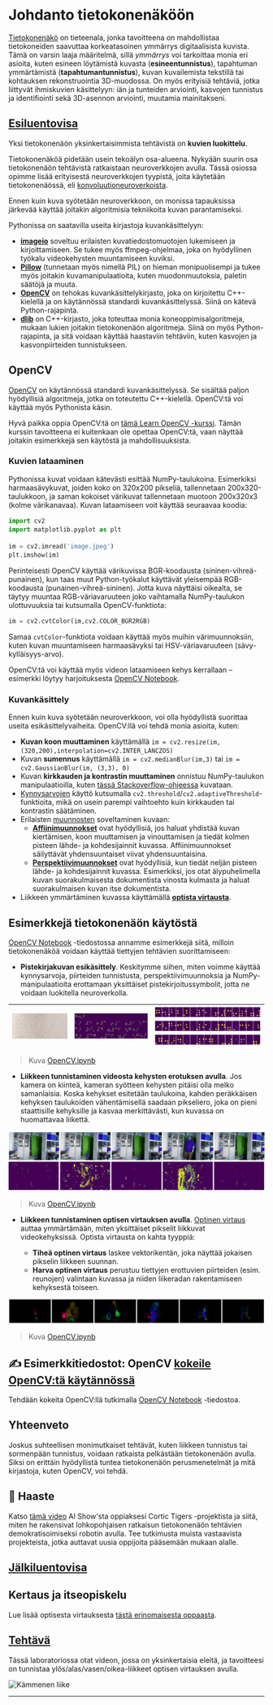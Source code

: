 <!--
CO_OP_TRANSLATOR_METADATA:
{
  "original_hash": "feeca98225cb420afc89415f24f63d92",
  "translation_date": "2025-09-23T09:57:04+00:00",
  "source_file": "lessons/4-ComputerVision/06-IntroCV/README.md",
  "language_code": "fi"
}
-->
# Johdanto tietokonenäköön

[Tietokonenäkö](https://wikipedia.org/wiki/Computer_vision) on tieteenala, jonka tavoitteena on mahdollistaa tietokoneiden saavuttaa korkeatasoinen ymmärrys digitaalisista kuvista. Tämä on varsin laaja määritelmä, sillä *ymmärrys* voi tarkoittaa monia eri asioita, kuten esineen löytämistä kuvasta (**esineentunnistus**), tapahtuman ymmärtämistä (**tapahtumantunnistus**), kuvan kuvailemista tekstillä tai kohtauksen rekonstruointia 3D-muodossa. On myös erityisiä tehtäviä, jotka liittyvät ihmiskuvien käsittelyyn: iän ja tunteiden arviointi, kasvojen tunnistus ja identifiointi sekä 3D-asennon arviointi, muutamia mainitakseni.

## [Esiluentovisa](https://ff-quizzes.netlify.app/en/ai/quiz/11)

Yksi tietokonenäön yksinkertaisimmista tehtävistä on **kuvien luokittelu**.

Tietokonenäköä pidetään usein tekoälyn osa-alueena. Nykyään suurin osa tietokonenäön tehtävistä ratkaistaan neuroverkkojen avulla. Tässä osiossa opimme lisää erityisestä neuroverkkojen tyypistä, joita käytetään tietokonenäössä, eli [konvoluutioneuroverkoista](../07-ConvNets/README.md).

Ennen kuin kuva syötetään neuroverkkoon, on monissa tapauksissa järkevää käyttää joitakin algoritmisia tekniikoita kuvan parantamiseksi.

Pythonissa on saatavilla useita kirjastoja kuvankäsittelyyn:

* **[imageio](https://imageio.readthedocs.io/en/stable/)** soveltuu erilaisten kuvatiedostomuotojen lukemiseen ja kirjoittamiseen. Se tukee myös ffmpeg-ohjelmaa, joka on hyödyllinen työkalu videokehysten muuntamiseen kuviksi.
* **[Pillow](https://pillow.readthedocs.io/en/stable/index.html)** (tunnetaan myös nimellä PIL) on hieman monipuolisempi ja tukee myös joitakin kuvamanipulaatioita, kuten muodonmuutoksia, paletin säätöjä ja muuta.
* **[OpenCV](https://opencv.org/)** on tehokas kuvankäsittelykirjasto, joka on kirjoitettu C++-kielellä ja on käytännössä standardi kuvankäsittelyssä. Siinä on kätevä Python-rajapinta.
* **[dlib](http://dlib.net/)** on C++-kirjasto, joka toteuttaa monia koneoppimisalgoritmeja, mukaan lukien joitakin tietokonenäön algoritmeja. Siinä on myös Python-rajapinta, ja sitä voidaan käyttää haastaviin tehtäviin, kuten kasvojen ja kasvonpiirteiden tunnistukseen.

## OpenCV

[OpenCV](https://opencv.org/) on käytännössä standardi kuvankäsittelyssä. Se sisältää paljon hyödyllisiä algoritmeja, jotka on toteutettu C++-kielellä. OpenCV:tä voi käyttää myös Pythonista käsin.

Hyvä paikka oppia OpenCV:tä on [tämä Learn OpenCV -kurssi](https://learnopencv.com/getting-started-with-opencv/). Tämän kurssin tavoitteena ei kuitenkaan ole opettaa OpenCV:tä, vaan näyttää joitakin esimerkkejä sen käytöstä ja mahdollisuuksista.

### Kuvien lataaminen

Pythonissa kuvat voidaan kätevästi esittää NumPy-taulukoina. Esimerkiksi harmaasävykuvat, joiden koko on 320x200 pikseliä, tallennetaan 200x320-taulukkoon, ja saman kokoiset värikuvat tallennetaan muotoon 200x320x3 (kolme värikanavaa). Kuvan lataamiseen voit käyttää seuraavaa koodia:

```python
import cv2
import matplotlib.pyplot as plt

im = cv2.imread('image.jpeg')
plt.imshow(im)
```

Perinteisesti OpenCV käyttää värikuvissa BGR-koodausta (sininen-vihreä-punainen), kun taas muut Python-työkalut käyttävät yleisempää RGB-koodausta (punainen-vihreä-sininen). Jotta kuva näyttäisi oikealta, se täytyy muuntaa RGB-väriavaruuteen joko vaihtamalla NumPy-taulukon ulottuvuuksia tai kutsumalla OpenCV-funktiota:

```python
im = cv2.cvtColor(im,cv2.COLOR_BGR2RGB)
```

Samaa `cvtColor`-funktiota voidaan käyttää myös muihin värimuunnoksiin, kuten kuvan muuntamiseen harmaasävyksi tai HSV-väriavaruuteen (sävy-kylläisyys-arvo).

OpenCV:tä voi käyttää myös videon lataamiseen kehys kerrallaan – esimerkki löytyy harjoituksesta [OpenCV Notebook](OpenCV.ipynb).

### Kuvankäsittely

Ennen kuin kuva syötetään neuroverkkoon, voi olla hyödyllistä suorittaa useita esikäsittelyvaiheita. OpenCV:llä voi tehdä monia asioita, kuten:

* **Kuvan koon muuttaminen** käyttämällä `im = cv2.resize(im, (320,200),interpolation=cv2.INTER_LANCZOS)`
* Kuvan **sumennus** käyttämällä `im = cv2.medianBlur(im,3)` tai `im = cv2.GaussianBlur(im, (3,3), 0)`
* Kuvan **kirkkauden ja kontrastin muuttaminen** onnistuu NumPy-taulukon manipulaatioilla, kuten [tässä Stackoverflow-ohjeessa](https://stackoverflow.com/questions/39308030/how-do-i-increase-the-contrast-of-an-image-in-python-opencv) kuvataan.
* [Kynnysarvojen](https://docs.opencv.org/4.x/d7/d4d/tutorial_py_thresholding.html) käyttö kutsumalla `cv2.threshold`/`cv2.adaptiveThreshold`-funktioita, mikä on usein parempi vaihtoehto kuin kirkkauden tai kontrastin säätäminen.
* Erilaisten [muunnosten](https://docs.opencv.org/4.5.5/da/d6e/tutorial_py_geometric_transformations.html) soveltaminen kuvaan:
    - **[Affiinimuunnokset](https://docs.opencv.org/4.5.5/d4/d61/tutorial_warp_affine.html)** ovat hyödyllisiä, jos haluat yhdistää kuvan kiertämisen, koon muuttamisen ja vinouttamisen ja tiedät kolmen pisteen lähde- ja kohdesijainnit kuvassa. Affiinimuunnokset säilyttävät yhdensuuntaiset viivat yhdensuuntaisina.
    - **[Perspektiivimuunnokset](https://medium.com/analytics-vidhya/opencv-perspective-transformation-9edffefb2143)** ovat hyödyllisiä, kun tiedät neljän pisteen lähde- ja kohdesijainnit kuvassa. Esimerkiksi, jos otat älypuhelimella kuvan suorakulmaisesta dokumentista vinosta kulmasta ja haluat suorakulmaisen kuvan itse dokumentista.
* Liikkeen ymmärtäminen kuvassa käyttämällä **[optista virtausta](https://docs.opencv.org/4.5.5/d4/dee/tutorial_optical_flow.html)**.

## Esimerkkejä tietokonenäön käytöstä

[OpenCV Notebook](OpenCV.ipynb) -tiedostossa annamme esimerkkejä siitä, milloin tietokonenäköä voidaan käyttää tiettyjen tehtävien suorittamiseen:

* **Pistekirjakuvan esikäsittely**. Keskitymme siihen, miten voimme käyttää kynnysarvoja, piirteiden tunnistusta, perspektiivimuunnoksia ja NumPy-manipulaatioita erottamaan yksittäiset pistekirjoitussymbolit, jotta ne voidaan luokitella neuroverkolla.

![Pistekirjakuvan esimerkki](../../../../../translated_images/braille.341962ff76b1bd7044409371d3de09ced5028132aef97344ea4b7468c1208126.fi.jpeg) | ![Esikäsitelty pistekirjakuva](../../../../../translated_images/braille-result.46530fea020b03c76aac532d7d6eeef7f6fb35b55b1001cd21627907dabef3ed.fi.png) | ![Pistekirjoitussymbolit](../../../../../translated_images/braille-symbols.0159185ab69d533909dc4d7d26a1971b51401c6a80eb3a5584f250ea880af88b.fi.png)
----|-----|-----

> Kuva [OpenCV.ipynb](OpenCV.ipynb)

* **Liikkeen tunnistaminen videosta kehysten erotuksen avulla**. Jos kamera on kiinteä, kameran syötteen kehysten pitäisi olla melko samanlaisia. Koska kehykset esitetään taulukoina, kahden peräkkäisen kehyksen taulukoiden vähentämisellä saadaan pikseliero, joka on pieni staattisille kehyksille ja kasvaa merkittävästi, kun kuvassa on huomattavaa liikettä.

![Kuva videokehysten ja kehysten erojen analyysistä](../../../../../translated_images/frame-difference.706f805491a0883c938e16447bf5eb2f7d69e812c7f743cbe7d7c7645168f81f.fi.png)

> Kuva [OpenCV.ipynb](OpenCV.ipynb)

* **Liikkeen tunnistaminen optisen virtauksen avulla**. [Optinen virtaus](https://docs.opencv.org/3.4/d4/dee/tutorial_optical_flow.html) auttaa ymmärtämään, miten yksittäiset pikselit liikkuvat videokehyksissä. Optista virtausta on kahta tyyppiä:

   - **Tiheä optinen virtaus** laskee vektorikentän, joka näyttää jokaisen pikselin liikkeen suunnan.
   - **Harva optinen virtaus** perustuu tiettyjen erottuvien piirteiden (esim. reunojen) valintaan kuvassa ja niiden liikeradan rakentamiseen kehyksestä toiseen.

![Kuva optisesta virtauksesta](../../../../../translated_images/optical.1f4a94464579a83a10784f3c07fe7228514714b96782edf50e70ccd59d2d8c4f.fi.png)

> Kuva [OpenCV.ipynb](OpenCV.ipynb)

## ✍️ Esimerkkitiedostot: OpenCV [kokeile OpenCV:tä käytännössä](OpenCV.ipynb)

Tehdään kokeita OpenCV:llä tutkimalla [OpenCV Notebook](OpenCV.ipynb) -tiedostoa.

## Yhteenveto

Joskus suhteellisen monimutkaiset tehtävät, kuten liikkeen tunnistus tai sormenpään tunnistus, voidaan ratkaista pelkästään tietokonenäön avulla. Siksi on erittäin hyödyllistä tuntea tietokonenäön perusmenetelmät ja mitä kirjastoja, kuten OpenCV, voi tehdä.

## 🚀 Haaste

Katso [tämä video](https://docs.microsoft.com/shows/ai-show/ai-show--2021-opencv-ai-competition--grand-prize-winners--cortic-tigers--episode-32?WT.mc_id=academic-77998-cacaste) AI Show'sta oppiaksesi Cortic Tigers -projektista ja siitä, miten he rakensivat lohkopohjaisen ratkaisun tietokonenäön tehtävien demokratisoimiseksi robotin avulla. Tee tutkimusta muista vastaavista projekteista, jotka auttavat uusia oppijoita pääsemään mukaan alalle.

## [Jälkiluentovisa](https://ff-quizzes.netlify.app/en/ai/quiz/12)

## Kertaus ja itseopiskelu

Lue lisää optisesta virtauksesta [tästä erinomaisesta oppaasta](https://learnopencv.com/optical-flow-in-opencv/).

## [Tehtävä](lab/README.md)

Tässä laboratoriossa otat videon, jossa on yksinkertaisia eleitä, ja tavoitteesi on tunnistaa ylös/alas/vasen/oikea-liikkeet optisen virtauksen avulla.

<img src="images/palm-movement.png" width="30%" alt="Kämmenen liike"/>

---

